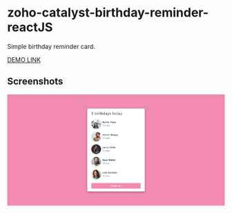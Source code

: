 # zoho-catalyst-birthday-reminder-reactJS
Simple birthday reminder card.

[DEMO LINK](https://birthdayreminder-771945458.development.catalystserverless.com/app/)

## Screenshots
![Screenshot](preview.png)
